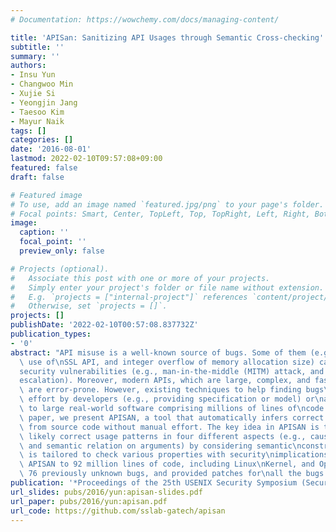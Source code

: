 ```yaml
---
# Documentation: https://wowchemy.com/docs/managing-content/

title: 'APISan: Sanitizing API Usages through Semantic Cross-checking'
subtitle: ''
summary: ''
authors:
- Insu Yun
- Changwoo Min
- Xujie Si
- Yeongjin Jang
- Taesoo Kim
- Mayur Naik
tags: []
categories: []
date: '2016-08-01'
lastmod: 2022-02-10T09:57:08+09:00
featured: false
draft: false

# Featured image
# To use, add an image named `featured.jpg/png` to your page's folder.
# Focal points: Smart, Center, TopLeft, Top, TopRight, Left, Right, BottomLeft, Bottom, BottomRight.
image:
  caption: ''
  focal_point: ''
  preview_only: false

# Projects (optional).
#   Associate this post with one or more of your projects.
#   Simply enter your project's folder or file name without extension.
#   E.g. `projects = ["internal-project"]` references `content/project/deep-learning/index.md`.
#   Otherwise, set `projects = []`.
projects: []
publishDate: '2022-02-10T00:57:08.837732Z'
publication_types:
- '0'
abstract: "API misuse is a well-known source of bugs. Some of them (e.g., incorrect\
  \ use of\nSSL API, and integer overflow of memory allocation size) can cause serious\n\
  security vulnerabilities (e.g., man-in-the-middle (MITM) attack, and privilege\n\
  escalation). Moreover, modern APIs, which are large, complex, and fast\nevolving,\
  \ are error-prone. However, existing techniques to help finding bugs\nrequire manual\
  \ effort by developers (e.g., providing specification or model) or\nare not scalable\
  \ to large real-world software comprising millions of lines of\ncode.\n\nIn this\
  \ paper, we present APISAN, a tool that automatically infers correct API\nusages\
  \ from source code without manual effort. The key idea in APISAN is to\nextract\
  \ likely correct usage patterns in four different aspects (e.g., causal\nrelation,\
  \ and semantic relation on arguments) by considering semantic\nconstraints. APISAN\
  \ is tailored to check various properties with security\nimplications. We applied\
  \ APISAN to 92 million lines of code, including Linux\nKernel, and OpenSSL, found\
  \ 76 previously unknown bugs, and provided patches for\nall the bugs.\n"
publication: '*Proceedings of the 25th USENIX Security Symposium (Security)*'
url_slides: pubs/2016/yun:apisan-slides.pdf
url_paper: pubs/2016/yun:apisan.pdf
url_code: https://github.com/sslab-gatech/apisan
---
```

